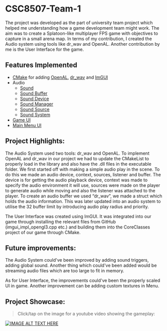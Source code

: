 # CSC8507-Team-1
The project was developed as the part of university team project which helped me understanding how a game development team might work. The aim was to create a Splatoon-like multiplayer FPS game with objectives to capture in a small arena map.
In terms of my contribution, I created the Audio system using tools like dr_wav and OpenAL. Another contribution by me is the User Interface for the game.

## Features Implemented
- [CMake](Team%201/CMakeLists.txt) for adding [OpenAL](Team%201/audioLib/AL/al.h), [dr_wav](Team%201/audioLib/dr_lib/dr_wav.h) and [ImGUI](Team%201/CSC8503CoreClasses/imgui/imgui.h)
- Audio
  - [Sound](Team%201/CSC8503/Sounds.cpp)
  - [Sound Buffer](Team%201/CSC8503/SoundBuffer.cpp)
  - [Sound Device](Team%201/CSC8503/SoundDevice.cpp)
  - [Sound Manager](Team%201/CSC8503/SoundsManager.cpp)
  - [Sound Source](Team%201/CSC8503/SoundSource.cpp)
  - [Sound System](Team%201/CSC8503/SoundSystem.cpp)
- [Game UI](Team%201/CSC8503/HUD.cpp)
- [Main Menu UI](Team%201/CSC8503/MainMenu.cpp)

## Project Highlights:
The Audio System used two tools: dr_wav and OpenAL. To implement OpenAL and dr_wav in our project we had to update the CMakeList to properly load in the library and also have the .dll files in the executable folder. We first started off with making a simple audio play in the scene. To do this we made an audio device, context, sources, listener and buffer. The device is for getting the audio playback device, context was made to specify the audio environment it will use, sources were made on the player to generate audio while moving and also the listener was attached to the player. To create an audio buffer we used “dr_wav”, we made a struct which holds the audio information. This was later updated into an audio system to utilise the 32 buffer limit by introducing audio play radius and priority.

The User Interface was created using ImGUI. It was integrated into our game through installing the relevant files from GitHub (imgui_impl_opengl3.cpp etc.) and building them into the CoreClasses project of our game through CMake.

## Future improvements:
The Audio System could've been improved by adding sound triggers, adding global sound. Another thing which could've been added would be streaming audio files which are too large to fit in memory.

As for User Interface, the improvements could've been the properly scaled UI in game. Another improvement can be adding custom textures in Menu.

## Project Showcase:
> Click/tap on the image for a youtube video showing the gameplay:

[![IMAGE ALT TEXT HERE](https://img.youtube.com/vi/IPfcGszz82g/0.jpg)](https://www.youtube.com/watch?v=IPfcGszz82g)
